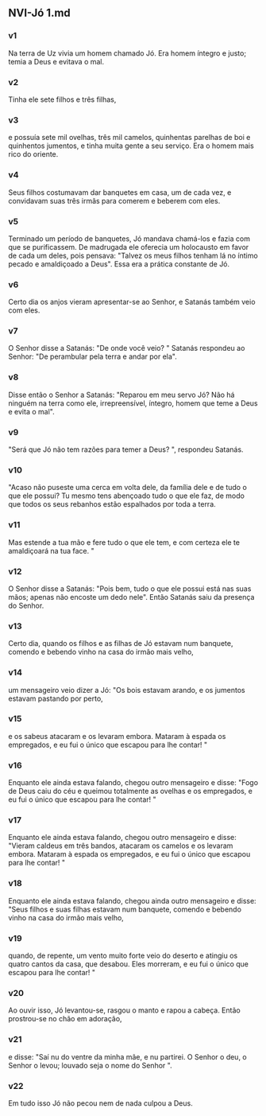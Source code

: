 ## NVI-Jó 1.md
### v1
 Na terra de Uz vivia um homem chamado Jó. Era homem íntegro e justo; temia a Deus e evitava o mal.
### v2
 Tinha ele sete filhos e três filhas,
### v3
 e possuía sete mil ovelhas, três mil camelos, quinhentas parelhas de boi e quinhentos jumentos, e tinha muita gente a seu serviço. Era o homem mais rico do oriente.
### v4
 Seus filhos costumavam dar banquetes em casa, um de cada vez, e convidavam suas três irmãs para comerem e beberem com eles.
### v5
 Terminado um período de banquetes, Jó mandava chamá-los e fazia com que se purificassem. De madrugada ele oferecia um holocausto em favor de cada um deles, pois pensava: "Talvez os meus filhos tenham lá no íntimo pecado e amaldiçoado a Deus". Essa era a prática constante de Jó.
### v6
 Certo dia os anjos vieram apresentar-se ao Senhor, e Satanás também veio com eles.
### v7
 O Senhor disse a Satanás: "De onde você veio? " Satanás respondeu ao Senhor: "De perambular pela terra e andar por ela".
### v8
 Disse então o Senhor a Satanás: "Reparou em meu servo Jó? Não há ninguém na terra como ele, irrepreensível, íntegro, homem que teme a Deus e evita o mal".
### v9
 "Será que Jó não tem razões para temer a Deus? ", respondeu Satanás.
### v10
 "Acaso não puseste uma cerca em volta dele, da família dele e de tudo o que ele possui? Tu mesmo tens abençoado tudo o que ele faz, de modo que todos os seus rebanhos estão espalhados por toda a terra.
### v11
 Mas estende a tua mão e fere tudo o que ele tem, e com certeza ele te amaldiçoará na tua face. "
### v12
 O Senhor disse a Satanás: "Pois bem, tudo o que ele possui está nas suas mãos; apenas não encoste um dedo nele". Então Satanás saiu da presença do Senhor.
### v13
 Certo dia, quando os filhos e as filhas de Jó estavam num banquete, comendo e bebendo vinho na casa do irmão mais velho,
### v14
 um mensageiro veio dizer a Jó: "Os bois estavam arando, e os jumentos estavam pastando por perto,
### v15
 e os sabeus atacaram e os levaram embora. Mataram à espada os empregados, e eu fui o único que escapou para lhe contar! "
### v16
 Enquanto ele ainda estava falando, chegou outro mensageiro e disse: "Fogo de Deus caiu do céu e queimou totalmente as ovelhas e os empregados, e eu fui o único que escapou para lhe contar! "
### v17
 Enquanto ele ainda estava falando, chegou outro mensageiro e disse: "Vieram caldeus em três bandos, atacaram os camelos e os levaram embora. Mataram à espada os empregados, e eu fui o único que escapou para lhe contar! "
### v18
 Enquanto ele ainda estava falando, chegou ainda outro mensageiro e disse: "Seus filhos e suas filhas estavam num banquete, comendo e bebendo vinho na casa do irmão mais velho,
### v19
 quando, de repente, um vento muito forte veio do deserto e atingiu os quatro cantos da casa, que desabou. Eles morreram, e eu fui o único que escapou para lhe contar! "
### v20
 Ao ouvir isso, Jó levantou-se, rasgou o manto e rapou a cabeça. Então prostrou-se no chão em adoração,
### v21
 e disse: "Saí nu do ventre da minha mãe, e nu partirei. O Senhor o deu, o Senhor o levou; louvado seja o nome do Senhor ".
### v22
 Em tudo isso Jó não pecou nem de nada culpou a Deus.
